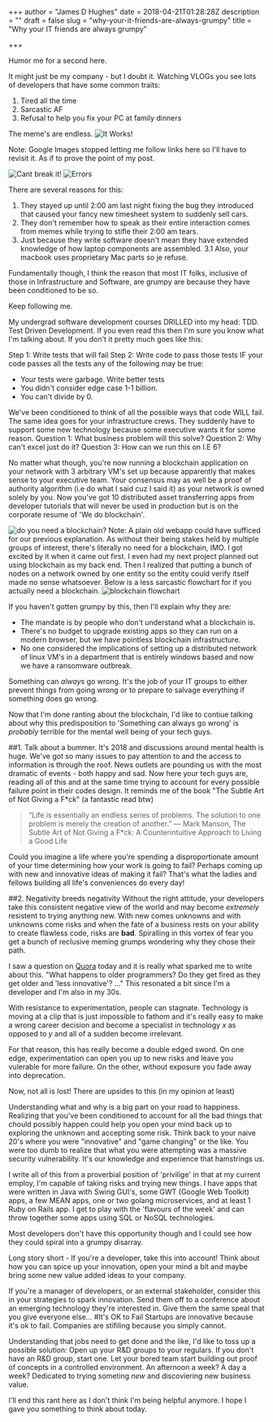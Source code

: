 +++
author = "James D Hughes"
date = 2018-04-21T01:28:28Z
description = ""
draft = false
slug = "why-your-it-friends-are-always-grumpy"
title = "Why your IT friends are always grumpy"

+++


Humor me for a second here.

It might just be my company - but I doubt it.
Watching VLOGs you see lots of developers that have some common traits:
1. Tired all the time
2. Sarcastic AF
3. Refusal to help you fix your PC at family dinners

The meme's are endless.
![It Works!](https://i.imgur.com/RHpy3Ho.jpg)

Note: Google Images stopped letting me follow links here so I'll have to revisit it. As if to prove the point of my post.

![Cant break it!](https://i.imgflip.com/1wnc14.jpg)
![Errors](https://i.imgur.com/YtVYBPU.png)

There are several reasons for this:
1. They stayed up until 2:00 am last night fixing the bug they introduced that caused your fancy new timesheet system to suddenly sell cars.
2. They don't remember how to speak as their entire interaction comes from memes while trying to stifle their 2:00 am tears.
3. Just because they write software doesn't mean they have extended knowledge of how laptop components are assembled.
  3.1 Also, your macbook uses proprietary Mac parts so je refuse.

Fundamentally though, I think the reason that most IT folks, inclusive of those in Infrastructure and Software, are grumpy are because they have been conditioned to be so.


Keep following me.

My undergrad software development courses DRILLED into my head: TDD.
Test Driven Development.  If you even read this then I'm sure you know what I'm talking about. If you don't it pretty much goes like this:

Step 1: Write tests that will fail
Step 2: Write code to pass those tests
IF your code passes all the tests any of the following may be true:
 - Your tests were garbage. Write better tests
 - You didn't consider edge case 1-1 billion.
 - You can't divide by 0.

We've been conditioned to think of all the possible ways that code WILL fail.  The same idea goes for your infrastructure crews.  They suddenly have to support some new technology because some executive wants it for some reason.
Question 1: What business problem will this solve?
Question 2: Why can't excel just do it?
Question 3: How can we run this on I.E 6?

No matter what though, you're now running a blockchain application on your network with 3 arbitrary VM's set up because apparently that makes sense to your executive team.  Your consensus may as well be a proof of authority algorithm (i.e do what I said cuz I said it) as your network is owned solely by you.  Now you've got 10 distributed asset transferring apps from developer tutorials that will never be used in production but is on the corporate resume of 'We do blockchain'. 

![do you need a blockchain?](https://cdn-images-1.medium.com/max/800/0*850OATxY25S23TGR.jpg)
Note: A plain old webapp could have sufficed for our previous explanation. As without their being stakes held by multiple groups of interest, there's literally no need for a blockchain, IMO.  I got excited by it when it came out first. I even had my next project planned out using blockchain as my back end.  Then I realized that putting a bunch of nodes on a network owned by one entity so the entity could verify itself made no sense whatsoever.  Below is a less sarcastic flowchart for if you actually need a blockchain.
![blockchain flowchart](https://cdn-images-1.medium.com/max/1600/1*MK-TTVmz6k6-7uTD8iV73g.jpeg)

If you haven't gotten grumpy by this, then I'll explain why they are:
* The mandate is by people who don't understand what a blockchain is.
* There's no budget to upgrade existing apps so they can run on a modern browser, but we have pointless blockchain infrastructure.
* No one considered the implications of setting up a distributed network of linux VM's in a department that is entirely windows based and now we have a ransomware outbreak.

Something can *always* go wrong. It's the job of your IT groups to either prevent things from going wrong or to prepare to salvage everything if something does go wrong.

Now that I'm done ranting about the blockchain, I'd like to contiue talking about why this predisposition to 'Something can always go wrong' is *probably* terrible for the mental well being of your tech guys.

##1. Talk about a bummer.
It's 2018 and discussions around mental health is huge.  We've got so many issues to pay attention to and the access to information is through the roof.  News outlets are pounding us with the most dramatic of events - both happy and sad. Now here your tech guys are, reading all of this and at the same time trying to account for every possible failure point in their codes design.
It reminds me of the book "The Subtle Art of Not Giving a F\*ck" (a fantastic read btw)

> “Life is essentially an endless series of problems. The solution to one problem is merely the creation of another.” 
― Mark Manson, The Subtle Art of Not Giving a F*ck: A Counterintuitive Approach to Living a Good Life

Could you imagine a life where you're spending a disproportionate amount of your time determining how your work is going to fail? Perhaps coming up with new and innovative ideas of making it fail? That's what the ladies and fellows building all life's conveniences do every day!

##2. Negativity breeds negativity
Without the right attitude, your developers take this consistent negative view of the world and may become *extremely* resistent to trying anything new.  With new comes unknowns and with unknowns come risks and when the fate of a business rests on your ability to create flawless code, risks are **bad**.  Spiralling in this vortex of fear you get a bunch of reclusive meming grumps wondering why they chose their path.

I saw a question on [Quora](https://www.quora.com/) today and it is really what sparked me to write about this.  "What happens to older programmers? Do they get fired as they get older and 'less innovative'? ..."
This resonated a bit since I'm a developer and I'm also in my 30s.

With resistance to experimentation, people can stagnate.  Technology is moving at a clip that is just impossible to fathom and it's really easy to make a wrong career decision and become a specialist in technology *x* as opposed to *y* and all of a sudden become irrelevant.

For that reason, this has really become a double edged sword. On one edge, experimentation can open you up to new risks and leave you vulerable for more failure. On the other, without exposure you fade away into deprecation.

Now, not all is lost! There are upsides to this (in my opinion at least)

Understanding what and why is a big part on your road to happiness.  Realizing that you've been conditioned to account for all the bad things that chould possibly happen could help you open your mind back up to exploring the unknown and accepting some risk.  Think back to your naive 20's where you were "innovative" and "game changing" or the like.  You were too dumb to realize that what you were attempting was a massive security vulnerability.  It's our knowledge and experience that hamstrings us.

I write all of this from a proverbial position of 'privilige' in that at my current employ, I'm capable of taking risks and trying new things. I have apps that were written in  Java with Swing GUI's, some GWT (Google Web Toolkit) apps, a few MEAN  apps, one or two golang microservices, and at least 1 Ruby on Rails app.  I get to play with the 'flavours of the week' and can throw together some apps using SQL or NoSQL technologies.

Most developers don't have this opportunity though and I could see how they could spiral into a grumpy disarray.

Long story short - If you're a developer, take this into account! Think about how you can spice up your innovation, open your mind a bit and maybe bring some new value added ideas to your company.

If you're a manager of developers, or an external stakeholder, consider this in your strategies to spark innovation.  Send them off to a conference about an emerging technology they're interested in.  Give them the same speal that you give everyone else...
#It's OK to Fail
Startups are innovative because it's ok to fail.
Companies are stifiling because you simply cannot.

Understanding that jobs need to get done and the like, I'd like to toss up a possible solution:
Open up your R&D groups to your regulars. If you don't have an R&D group, start one.  Let your bored team start building out proof of concepts in a controlled environment.  An afternoon a week? A day a week? Dedicated to trying someting *new* and discoviering new business value.

I'll end this rant here as I don't think I'm being helpful anymore.  I hope I gave you something to think about today.

